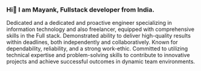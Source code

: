### Hi👋 I am Mayank, Fullstack developer from India. 
Dedicated and a dedicated and proactive engineer specializing in information technology and also freelancer, equipped with comprehensive skills in the Full stack. Demonstrated ability to deliver high-quality results within deadlines, both independently and collaboratively. Known for dependability, reliability, and a strong work-ethic. Committed to utilizing technical expertise and problem-solving skills to contribute to innovative projects and achieve successful outcomes in dynamic team environments.

